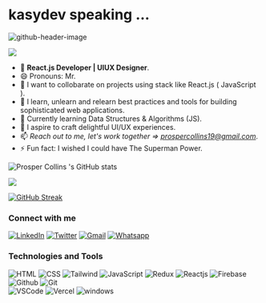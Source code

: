 #               kasydev speaking ...
![github-header-image](https://github.com/kasydev/kasydev/assets/125959390/65989bb0-c4ea-4da0-beb9-2bea4b6a6bf0)



![](https://komarev.com/ghpvc/?username=kasydev&color=green)
- 👀 **React.js Developer | UIUX Designer**.
- 😄 Pronouns: Mr.
- 👯 I want to collobarate on projects using stack like React.js ( JavaScript ). 
- 🌱 I learn, unlearn and relearn best practices and tools for building sophisticated web applications.
- 🌱 Currently learning Data Structures & Algorithms (JS).
- 👯 I aspire to craft delightful UI/UX experiences.
- 📫 *Reach out to me, let's work together => prospercollins19@gmail.com*.
- ⚡ Fun fact: I wished I could have The Superman Power.     

![Prosper Collins 's GitHub stats](https://github-readme-stats.vercel.app/api?username=kasydev&show_icons=true&theme=radical)



![](https://github-profile-summary-cards.vercel.app/api/cards/profile-details?username=kasydev&theme=vue)



[![GitHub Streak](https://github-readme-streak-stats.herokuapp.com/?user=kasydev)](https://git.io/streak-stats)


### Connect with me 

[![LinkedIn](https://user-images.githubusercontent.com/55124189/177904680-920089a7-eb9a-42b1-a725-328031aa4294.svg)](https://linkedin.com/in/collins-prosper-919b9a191/)  [![Twitter](https://img.shields.io/badge/Twitter-1DA1F2?style=for-the-badge&logo=twitter&logoColor=white)](https://twitter.com/kasydev)  [![Gmail](https://img.shields.io/badge/Gmail-D14836?style=for-the-badge&logo=gmail&logoColor=white)](https://mail.google.com/mail/u/prospercollins19@gmail.com)  [![Whatsapp](https://img.shields.io/badge/WhatsApp-25D366?style=for-the-badge&logo=whatsapp&logoColor=white)](https://wa.me/08034206320)
  
### Technologies and Tools

 ![HTML](https://img.shields.io/badge/HTML5-E34F26?style=for-the-badge&logo=html5&logoColor=white) 
 ![CSS](https://img.shields.io/badge/CSS3-1572B6?style=for-the-badge&logo=css3&logoColor=white)
 ![Tailwind](https://img.shields.io/badge/Tailwind_CSS-38B2AC?style=for-the-badge&logo=tailwind-css&logoColor=white)
 ![JavaScript](https://img.shields.io/badge/JavaScript-323330?style=for-the-badge&logo=javascript&logoColor=F7DF1E)
 ![Redux](https://img.shields.io/badge/Redux-593D88?style=for-the-badge&logo=redux&logoColor=white)
 ![Reactjs](https://img.shields.io/badge/react-%2320232a.svg?style=for-the-badge&logo=react&logoColor=%2361DAFB) 
 ![Firebase](https://img.shields.io/badge/firebase-ffca28?style=for-the-badge&logo=firebase&logoColor=black)
 ![Github](https://img.shields.io/badge/GitHub-100000?style=for-the-badge&logo=github&logoColor=white) 
 ![Git](https://img.shields.io/badge/GIT-E44C30?style=for-the-badge&logo=git&logoColor=white)  
 ![VSCode](https://img.shields.io/badge/VSCode-0078D4?style=for-the-badge&logo=visual%20studio%20code&logoColor=white)
 ![Vercel](https://img.shields.io/badge/Vercel-000000?style=for-the-badge&logo=vercel&logoColor=white)
 ![windows](https://img.shields.io/badge/Windows-0078D6?style=for-the-badge&logo=windows&logoColor=white)



